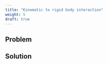 ```yaml
---
title: "Kinematic to rigid body interaction"
weight: 5
draft: true
---
```


## Problem


## Solution

